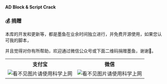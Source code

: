 #### AD Block & Script Crack

### 💰 捐赠
本库的开发和更新等，都是墨鱼在业余时间独立进行，并免费开源使用，如果您认可我的脚本，

并且觉得对你有所帮助，欢迎通过微信公众号或下面二维码捐赠墨鱼，谢谢🌹。
<table width="100%">
    <tr>
        <th>支付宝</th>
        <th>微信</th>
    </tr>
    <tr>
        <td><img alt="看不见图片请使用科学上网" src="https://raw.githubusercontent.com/ddgksf2013/Cuttlefish/master/Icon/alipay.jpg"></td>
        <td><img alt="看不见图片请使用科学上网" src="https://raw.githubusercontent.com/ddgksf2013/Cuttlefish/master/Icon/wechat.jpg"></td>
    </tr>
</table>
